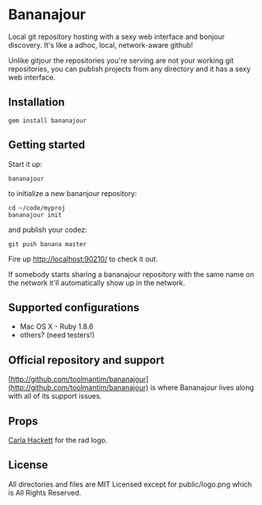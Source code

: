 # Bananajour

Local git repository hosting with a sexy web interface and bonjour discovery. It's like a adhoc, local, network-aware github!

Unlike gitjour the repositories you're serving are not your working git repositories, you can publish projects from any directory and it has a sexy web interface.

## Installation

    gem install bananajour

## Getting started

Start it up:

    bananajour
    
to initialize a new bananjour repository:

    cd ~/code/myproj
    bananajour init

and publish your codez:

    git push banana master

Fire up [http://localhost:90210/](http://localhost:90210/) to check it out.

If somebody starts sharing a bananajour repository with the same name on the
network it'll automatically show up in the network.

## Supported configurations

* Mac OS X - Ruby 1.8.6
* others? (need testers!)

## Official repository and support

[http://github.com/toolmantim/bananajour](http://github.com/toolmantim/bananajour) is where Bananajour lives along with all of its support issues.

## Props

[Carla Hackett](http://carlahackettdesign.com/) for the rad logo.

## License

All directories and files are MIT Licensed except for public/logo.png which is All Rights Reserved.